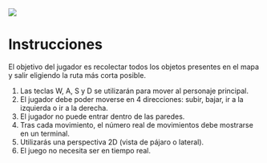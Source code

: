 <img src="https://github.com/marinitx/so_long/assets/123256807/32a0289d-6dc8-4444-bb36-7f5e0f13fe05">

<h1>Instrucciones</h1>
<p>El objetivo del jugador es recolectar todos los objetos presentes en el mapa y salir eligiendo la ruta más corta posible.</p>
<ol>
  <li>Las teclas W, A, S y D se utilizarán para mover al personaje principal.</li>
  <li>El jugador debe poder moverse en 4 direcciones: subir, bajar, ir a la izquierda o ir a la derecha.</li>
  <li>El jugador no puede entrar dentro de las paredes.</li>
  <li>Tras cada movimiento, el número real de movimientos debe mostrarse en un terminal.</li>
  <li>Utilizarás una perspectiva 2D (vista de pájaro o lateral).</li>
  <li>El juego no necesita ser en tiempo real.</li>
</ol>
